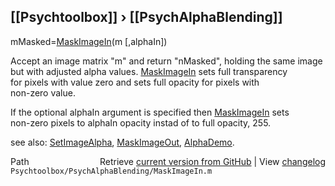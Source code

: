 ## [[Psychtoolbox]] &#8250; [[PsychAlphaBlending]]

mMasked=[MaskImageIn](MaskImageIn)(m [,alphaIn])  
  
Accept an image matrix "m" and return "nMasked", holding the same image  
but with adjusted alpha values.  [MaskImageIn](MaskImageIn) sets full transparency  
for pixels with value zero and sets full opacity for pixels with  
non-zero value.  
  
If the optional alphaIn argument is specified then [MaskImageIn](MaskImageIn) sets  
non-zero pixels to alphaIn opacity instad of to full opacity, 255.   
  
see also: [SetImageAlpha](SetImageAlpha), [MaskImageOut](MaskImageOut), [AlphaDemo](AlphaDemo).   




<div class="code_header" style="text-align:right;">
  <span style="float:left;">Path&nbsp;&nbsp;</span> <span class="counter">Retrieve <a href=
  "https://raw.github.com/Psychtoolbox-3/Psychtoolbox-3/beta/Psychtoolbox/PsychAlphaBlending/MaskImageIn.m">current version from GitHub</a> | View <a href=
  "https://github.com/Psychtoolbox-3/Psychtoolbox-3/commits/beta/Psychtoolbox/PsychAlphaBlending/MaskImageIn.m">changelog</a></span>
</div>
<div class="code">
  <code>Psychtoolbox/PsychAlphaBlending/MaskImageIn.m</code>
</div>

